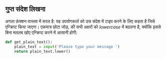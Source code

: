 ## गुप्त संदेश लिखना

अगला फ़ंक्शन वास्तव में सरल है: यह उपयोगकर्ता को उस संदेश में टाइप करने के लिए कहता है जिसे एन्क्रिप्ट किया जाएगा। एकमात्र छोटा जोड़, की सभी अक्षरों को *lowercase* में बदलना है, क्योंकि इससे बिना मतलब खोए एन्क्रिप्ट करने में आसानी होगी:

```python
def get_plain_text():
    plain_text = input('Please type your message ')
    return plain_text.lower()
```

